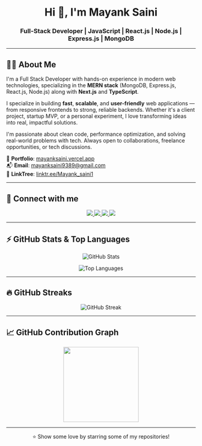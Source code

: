 <h1 align="center">Hi 👋, I'm Mayank Saini</h1>
<h3 align="center">Full-Stack Developer | JavaScript | React.js | Node.js | Express.js | MongoDB</h3>

---

## 🙋‍♂️ About Me

I'm a Full Stack Developer with hands-on experience in modern web technologies, specializing in the **MERN stack** (MongoDB, Express.js, React.js, Node.js) along with **Next.js** and **TypeScript**.

I specialize in building **fast**, **scalable**, and **user-friendly** web applications — from responsive frontends to strong, reliable backends. Whether it's a client project, startup MVP, or a personal experiment, I love transforming ideas into real, impactful solutions.

I'm passionate about clean code, performance optimization, and solving real-world problems with tech. Always open to collaborations, freelance opportunities, or tech discussions.

💼 **Portfolio**: [mayanksaini.vercel.app](https://mayanksaini.vercel.app/)  
📬 **Email**: mayanksaini9389@gmail.com  
🔗 **LinkTree**: [linktr.ee/Mayank_saini1](https://linktr.ee/Mayank_saini1)

---

## 📧 Connect with me

<p align="center">
  <a href="https://www.linkedin.com/in/mayank-saini-b91906202" target="_blank">
    <img src="https://img.shields.io/badge/LinkedIn-0077B5?style=for-the-badge&logo=linkedin&logoColor=white" />
  </a>
  <a href="https://github.com/Mayanksaini1234" target="_blank">
    <img src="https://img.shields.io/badge/GitHub-100000?style=for-the-badge&logo=github&logoColor=white" />
  </a>
  <a href="mailto:mayanksaini9389@gmail.com">
    <img src="https://img.shields.io/badge/Gmail-D14836?style=for-the-badge&logo=gmail&logoColor=white" />
  </a>
  <a href="https://twitter.com/MayankS09985836" target="_blank">
    <img src="https://img.shields.io/badge/Twitter-1DA1F2?style=for-the-badge&logo=twitter&logoColor=white" />
  </a>
</p>

---

## ⚡ GitHub Stats & Top Languages

<p align="center">
  <img src="https://github-readme-stats.vercel.app/api?username=mayanksaini1234&show_icons=true&theme=react" alt="GitHub Stats" />
</p>

<p align="center">
  <img src="https://github-readme-stats.vercel.app/api/top-langs/?username=mayanksaini1234&layout=compact&theme=react" alt="Top Languages" />
</p>

---

## 🔥 GitHub Streaks

<p align="center">
  <img src="https://github-readme-streak-stats.herokuapp.com/?user=mayanksaini1234&theme=tokyonight&border_radius=8&date_format=j%20M%5B%20Y%5D&card_width=550" alt="GitHub Streak" />
</p>

---

## 📈 GitHub Contribution Graph

<p align="center">
  <a href="https://github.com/ashutosh00710/github-readme-activity-graph" title="GitHub Activity Graph">
    <img src="https://github-readme-activity-graph.vercel.app/graph?username=Mayanksaini1234&theme=tokyo-night&radius=16" height="200px" />
  </a>
</p>

---

<p align="center">⭐ Show some love by starring some of my repositories!</p>
